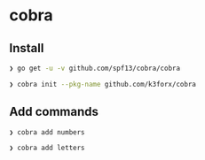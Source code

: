 # cobra

## Install

```bash
❯ go get -u -v github.com/spf13/cobra/cobra

❯ cobra init --pkg-name github.com/k3forx/cobra
```

## Add commands

```bash
❯ cobra add numbers

❯ cobra add letters
```
